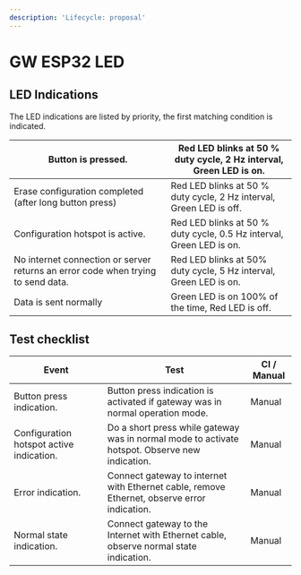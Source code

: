 ```yaml
---
description: 'Lifecycle: proposal'
---
```


# GW ESP32 LED

## LED Indications

The LED indications are listed by priority, the first matching condition is indicated.

| Button is pressed.                                                               | Red LED blinks at 50 % duty cycle, 2 Hz interval, Green LED is on.   |
| -------------------------------------------------------------------------------- | -------------------------------------------------------------------- |
| Erase configuration completed (after long button press)                          | Red LED blinks at 50 % duty cycle, 2 Hz interval, Green LED is off.  |
| Configuration hotspot is active.                                                 | Red LED blinks at 50 % duty cycle, 0.5 Hz interval, Green LED is on. |
| No internet connection or server returns an error code when trying to send data. | Red LED blinks at 50% duty cycle, 5 Hz interval, Green LED is on.    |
| Data is sent normally                                                            | Green LED is on 100% of the time, Red LED is off.                    |

## Test checklist

| Event                                    | Test                                                                                           | CI / Manual |
| ---------------------------------------- | ---------------------------------------------------------------------------------------------- | ----------- |
| Button press indication.                 | Button press indication is activated if gateway was in normal operation mode.                  | Manual      |
| Configuration hotspot active indication. | Do a short press while gateway was in normal mode to activate hotspot. Observe new indication. | Manual      |
| Error indication.                        | Connect gateway to internet with Ethernet cable, remove Ethernet, observe error indication.    | Manual      |
| Normal state indication.                 | Connect gateway to the Internet with Ethernet cable, observe normal state indication.          | Manual      |
